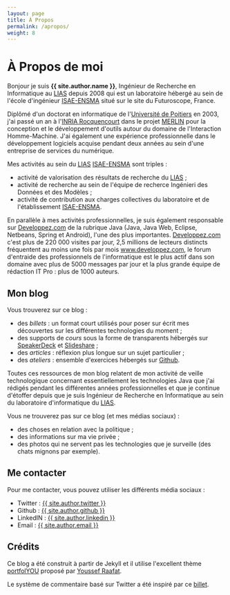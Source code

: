 ```yaml
---
layout: page
title: À Propos
permalink: /apropos/
weight: 8
---
```


# **À Propos de moi**

Bonjour je suis **{{ site.author.name }}**, Ingénieur de Recherche en Informatique au [LIAS] depuis 2008 qui est un laboratoire hébergé au sein de l'école d'ingénieur [ISAE-ENSMA] situé sur le site du Futuroscope, France.

Diplômé d'un doctorat en informatique de l'[Université de Poitiers] en 2003, j'ai passé un an à l'[INRIA Rocquencourt] dans le projet [MERLIN] pour la conception et le développement d'outils autour du domaine de l'Interaction Homme-Machine. J'ai également une expérience professionnelle dans le développement logiciels acquise pendant deux années au sein d'une entreprise de services du numérique.

Mes activités au sein du [LIAS] [ISAE-ENSMA] sont triples :

* activité de valorisation des résultats de recherche du [LIAS] ;
* activité de recherche au sein de l'équipe de recherce Ingénieri des Données et des Modèles ;
* activité de contribution aux charges collectives du laboratoire et de l'établissement [ISAE-ENSMA].

En parallèle à mes activités professionnelles, je suis également responsable sur [Developpez.com] de la rubrique Java (Java, Java Web, Eclipse, Netbeans, Spring et Android), l'une des plus importantes. [Developpez.com] c'est plus de 220 000 visites par jour, 2,5 millions de lecteurs distincts fréquentent au moins une fois par mois www.developpez.com, le forum d'entraide des professionnels de l'informatique est le plus actif dans son domaine avec plus de 5000 messages par jour et la plus grande équipe de rédaction IT Pro : plus de 1000 auteurs.

## Mon blog

Vous trouverez sur ce blog :

* des *billets* : un format court utilisés pour poser sur écrit mes découvertes sur les différentes technologies du moment ;
* des supports de *cours* sous la forme de transparents hébergés sur [SpeakerDeck] et [Slideshare] ;
* des *articles* : réflexion plus longue sur un sujet particulier ;
* des *ateliers* : ensemble d'exercices hébergés sur [Github].

Toutes ces ressources de mon blog relatent de mon activité de veille technologique concernant essentiellement les technologies Java que j'ai rédigés pendant les différentes années professionnelles et que je continue d'étoffer depuis que je suis Ingénieur de Recherche en Informatique au sein du laboratoire d'informatique du [LIAS].

Vous ne trouverez pas sur ce blog (et mes médias sociaux) :

* des choses en relation avec la politique ;
* des informations sur ma vie privée ;
* des photos qui ne servent pas les technologies que je surveille (des chats mignons par exemple).

## Me contacter

Pour me contacter, vous pouvez utiliser les différents média sociaux :

* Twitter <i class="fab fa-1x fa-twitter"></i> : <a class="social twitter mx-1" href="https://www.twitter.com/{{ site.author.twitter }}">{{ site.author.twitter }}</a>
* Github <i class="fab fa-1x fa-github"></i> : <a class="social github mx-1" href="https://www.github.com/{{ site.author.github }}">{{ site.author.github }}</a>
* LinkedIN <i class="fab fa-1x fa-linkedin"></i> : <a class="social linkedin mx-1" href="https://www.linkedin.com/in/{{ site.author.linkedin }}">{{ site.author.linkedin }}</a>
* Email <i class="fas fa-1x fa-envelope"></i> : <a class="social email mx-1" href="mailto:{{ site.author.email }}">{{ site.author.email }}</a>

## Crédits

Ce blog a été construit à partir de Jekyll et il utilise l'excellent thème [portfolYOU] proposé par [Youssef Raafat].

Le système de commentaire basé sur Twitter a été inspiré par ce [billet](https://flamiszoltan.me/twitter-as-comment-system).

[Youssef Raafat]: https://github.com/YoussefRaafatNasry
[portfolYOU]: https://github.com/YoussefRaafatNasry/portfolYOU
[Developpez.com]: http://www.reddit.com
[LIAS]: https://www.lias-lab.fr
[ISAE-ENSMA]: https://www.ensma.fr
[Université de Poitiers]: https://www.univ-poitiers.fr/
[INRIA Rocquencourt]: https://www.inria.fr
[MERLIN]: https://www.inria.fr/equipes/merlin
[SpeakerDeck]: https://speakerdeck.com/mickaelbaron
[Slideshare]: https://fr.slideshare.net/baronm
[Github]: https://github.com/mickaelbaron